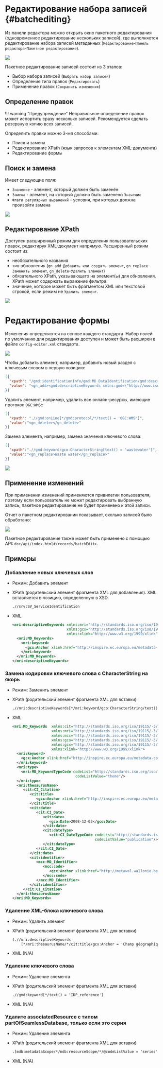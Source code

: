# Редактирование набора записей {#batchediting}

Из панели редактора можно открыть окно пакетного редактирования (одновременное редактирование нескольких записей), 
где выполняется редактирование набора записей метаданных (`Редактирование`-`Панель редактора`-`Пакетное редактирование`). 

![](img/batch-editing-menu.ru.png)

Пакетное редактирование записей состоит из 3 этапов:

- Выбор набора записей (`Выбрать набор записей`)
- Определение типа правок (`Редактировать`)
- Применение правок (`Сохранить изменения`)

## Определение правок

!!! warning "Предупреждение"
    Неправильное определение правок может испортить сразу несколько записей. Рекомендуется сделать резервную копию всех записей.

Определить правки можно 3-мя способами:

-  Поиск и замена
-  Редактирование XPath (язык запросов к элементам XML-документа)
-  Редактирование формы

## Поиск и замена

Имеет следующие поля:
- `Значение` - элемент, который должен быть заменён 
- `Замена` - элемент, на который должно быть заменено `Значение`
- `Флаги регулярных выражений` - условия, при которых должна произойти замена

![](img/batch-search-and-replace.ru.png)

## Редактирование XPath

Доступен расширенный режим для определения пользовательских правок, редактируя XML-документ напрямую. Расширенный режим состоит из:

  - необязательного названия
  - тип обновления (`gn_add`-`Добавить или создать элемент`, `gn_replace`-`Заменить элемент`, `gn_delete`-`Удалить элемент`)
  - обязательного XPath, указывающего на элемент(ы) для обновления. XPath может содержать выражение фильтра.
  - значение, которое может быть фрагментом XML или текстовой строкой, если режим не `Удалить элемент`.

![](img/batch-editing-advancedmode.ru.png)

# Редактирование формы

Изменения определяются на основе каждого стандарта. Набор полей по умолчанию для редактирования доступен 
и может быть расширен в файле `config-editor.xml` стандарта.

![](img/batch-editing-iso19139fields.ru.png)

Чтобы добавить элемент, например, добавить новый раздел с ключевым словом в первую позицию:

``` json
[{
  "xpath": "/gmd:identificationInfo/gmd:MD_DataIdentification/gmd:descriptiveKeywords[1]",
  "value": "<gn_add><gmd:descriptiveKeywords xmlns:gmd=\"http://www.isotc211.org/2005/gmd\" xmlns:gco=\"http://www.isotc211.org/2005/gco\"><gmd:MD_Keywords><gmd:keyword><gco:CharacterString>Waste water</gco:CharacterString></gmd:keyword><gmd:type><gmd:MD_KeywordTypeCode codeList=\"./resources/codeList.xml#MD_KeywordTypeCode\" codeListValue=\"theme\"/></gmd:type></gmd:MD_Keywords></gmd:descriptiveKeywords></gn_add>"
}]
```

Удалить элемент, например, удалить все онлайн-ресурсы, имеющие протокол `OGC:WMS`::

``` json
[{
  "xpath": ".//gmd:onLine[*/gmd:protocol/*/text() = 'OGC:WMS']",
  "value":"<gn_delete></gn_delete>"
}]
```

Замена элемента, например, замена значения ключевого слова:

``` json
[{
  "xpath":".//gmd:keyword/gco:CharacterString[text() = 'wastewater']",
  "value":"<gn_replace>Waste water</gn_replace>"
}]
```

![](img/batch-editing-replace.png)

## Применение изменений

При применении изменений применяются привилегии пользователя, поэтому если пользователь не может редактировать выбранную запись, 
пакетное редактирование не будет применено к этой записи.

Отчет о пакетном редактировании показывает, сколько записей было обработано:

![](img/batch-editing-report.ru.png)

Пакетное редактирование также может быть применено с помощью API: ``doc/api/index.html#/records/batchEdit>``.

## Примеры

### Добавление новых ключевых слов

- Режим: Добавить элемент

- XPath (родительский элемент фрагмента XML для добавления). XML вставляется в позицию, определенную в XSD.

    ``` xslt
    .//srv:SV_ServiceIdentification
    ```

-   XML

    ``` xml
    <mri:descriptiveKeywords xmlns:mri="http://standards.iso.org/iso/19115/-3/mri/1.0"
                             xmlns:gcx="http://standards.iso.org/iso/19115/-3/gcx/1.0"
                             xmlns:xlink="http://www.w3.org/1999/xlink">
      <mri:MD_Keywords>
        <mri:keyword>
          <gcx:Anchor xlink:href="http://inspire.ec.europa.eu/metadata-codelist/SpatialDataServiceCategory/infoMapAccessService">Service d’accès aux cartes</gcx:Anchor>
        </mri:keyword>
      </mri:MD_Keywords>
    </mri:descriptiveKeywords>
    ```

### Замена кодировки ключевого слова с CharacterString на якорь

- Режим: Заменить элемент

- XPath (родительский элемент фрагмента XML для вставки)

    ``` xslt
    .//mri:descriptiveKeywords[*/mri:keyword/gco:CharacterString/text() = 'infoMapAccessService']
    ```

-   XML

    ``` xml
    <mri:MD_Keywords  xmlns:cit="http://standards.iso.org/iso/19115/-3/cit/2.0"
                      xmlns:mri="http://standards.iso.org/iso/19115/-3/mri/1.0"
                      xmlns:mcc="http://standards.iso.org/iso/19115/-3/mcc/1.0"
                      xmlns:gco="http://standards.iso.org/iso/19115/-3/gco/1.0"
                      xmlns:gcx="http://standards.iso.org/iso/19115/-3/gcx/1.0"
                      xmlns:xlink="http://www.w3.org/1999/xlink">
      <mri:keyword>
        <gcx:Anchor xlink:href="http://inspire.ec.europa.eu/metadata-codelist/SpatialDataServiceCategory/infoMapAccessService">Service d’accès aux cartes</gcx:Anchor>
      </mri:keyword>
      <mri:type>
        <mri:MD_KeywordTypeCode codeList="http://standards.iso.org/iso/19115/resources/Codelists/cat/codelists.xml#MD_KeywordTypeCode"
                                 codeListValue="theme"/>
      </mri:type>
      <mri:thesaurusName>
         <cit:CI_Citation>
            <cit:title>
               <gcx:Anchor xlink:href="http://inspire.ec.europa.eu/metadata-codelist/SpatialDataServiceCategory#">Classification of spatial data services</gcx:Anchor>
            </cit:title>
            <cit:date>
               <cit:CI_Date>
                  <cit:date>
                     <gco:Date>2008-12-03</gco:Date>
                  </cit:date>
                  <cit:dateType>
                     <cit:CI_DateTypeCode codeList="http://standards.iso.org/iso/19115/resources/Codelists/cat/codelists.xml#CI_DateTypeCode"
                                          codeListValue="publication"/>
                  </cit:dateType>
               </cit:CI_Date>
            </cit:date>
            <cit:identifier>
               <mcc:MD_Identifier>
                  <mcc:code>
                     <gcx:Anchor xlink:href="http://metawal.wallonie.be/geonetwork/srv/fre/thesaurus.download?ref=external.theme.httpinspireeceuropaeumetadatacodelistSpatialDataServiceCategory-SpatialDataServiceCategory">geonetwork.thesaurus.external.theme.httpinspireeceuropaeumetadatacodelistSpatialDataServiceCategory-SpatialDataServiceCategory</gcx:Anchor>
                  </mcc:code>
               </mcc:MD_Identifier>
            </cit:identifier>
         </cit:CI_Citation>
      </mri:thesaurusName>
    </mri:MD_Keywords>
    ```

### Удаление XML-блока ключевого слова

- Режим: Удалить элемент

- XPath (родительский элемент фрагмента XML для вставки)

    ``` xslt
    (.//mri:descriptiveKeywords
        [*/mri:thesaurusName/*/cit:title/gcx:Anchor = 'Champ géographique'])[2]
    ```

-   XML (N/A)

### Удаление ключевого слова

- Режим: Удаление элемента

- XPath (родительский элемент фрагмента XML для вставки)

    ``` xslt
    .//gmd:keyword[*/text() = 'IDP_reference']
    ```

-   XML (N/A)

### Удалите associatedResource с типом partOfSeamlessDatabase, только если это серия

- Режим: Удаление элемента

- XPath (родительский элемент фрагмента XML для вставки)

    ``` xslt
    .[mdb:metadataScope/*/mdb:resourceScope/*/@codeListValue = 'series']//mri:associatedResource[*/mri:associationType/*/@codeListValue = "partOfSeamlessDatabase"]
    ```

-   XML (N/A)
